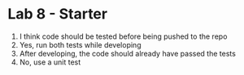 # Lab 8 - Starter
1. I think code should be tested before being pushed to the repo
2. Yes, run both tests while developing
3. After developing, the code should already have passed the tests
4. No, use a unit test